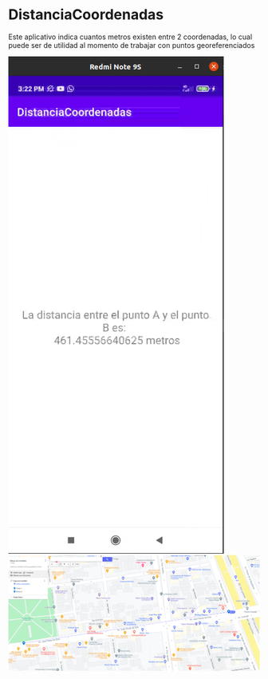 # DistanciaCoordenadas
Este aplicativo indica cuantos metros existen entre 2 coordenadas, lo cual puede ser de utilidad al momento de trabajar con puntos georeferenciados

![alt text](https://github.com/vertkle/DistanciaCoordenadas/blob/main/img/Captura%20de%20pantalla%20de%202021-03-31%2015-22-15.png)
![alt text](https://github.com/vertkle/DistanciaCoordenadas/blob/main/img/Captura%20de%20pantalla%20de%202021-03-31%2015-22-47.png)
